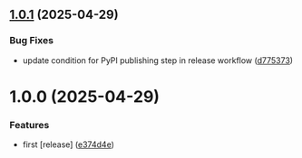 ## [1.0.1](https://github.com/arcangelo7/mistral-pdf-to-markdown/compare/v1.0.0...v1.0.1) (2025-04-29)


### Bug Fixes

* update condition for PyPI publishing step in release workflow ([d775373](https://github.com/arcangelo7/mistral-pdf-to-markdown/commit/d7753730b8ed717adb687aa69d0c8bdbd6353ad7))

# 1.0.0 (2025-04-29)


### Features

* first [release] ([e374d4e](https://github.com/arcangelo7/mistral-pdf-to-markdown/commit/e374d4eec1b6c7aec5d7a47c428ea8e816005472))
